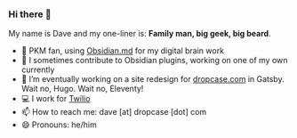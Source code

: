 ### Hi there 👋

My name is Dave and my one-liner is: **Family man, big geek, big beard**.

- 🧠 PKM fan, using [Obsidian.md](https://obsidian.md/) for my digital brain work
- 👯 I sometimes contribute to Obsidian plugins, working on one of my own currently
- 🔭 I’m eventually working on a site redesign for [dropcase.com](http://www.dropcase.com/) in Gatsby. Wait no, Hugo. Wait no, Eleventy!
- 💻 I work for [Twilio](https://github.com/twilio)
- 📫 How to reach me: dave [at] dropcase [dot] com
- 😄 Pronouns: he/him

<!--
I'll get to these at some point
- 👯 I’m looking to collaborate on ...
- 🤔 I’m looking for help with ...
- 💬 Ask me about ...
- ⚡ Fun fact: 
-->
